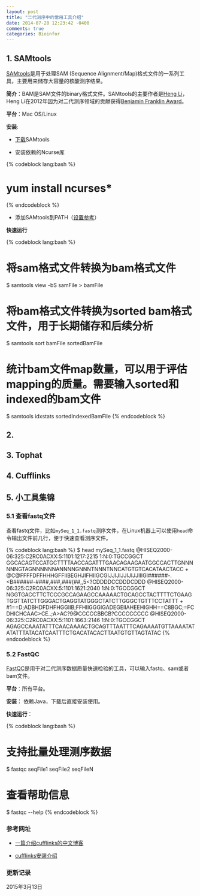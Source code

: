 ```yaml
---
layout: post
title: "二代测序中的常用工具介绍"
date: 2014-07-28 12:23:42 -0400
comments: true
categories: Bioinfor
---
```


## 1. SAMtools ##

[SAMtools](http://samtools.sourceforge.net/)是用于处理SAM (Sequence Alignment/Map)格式文件的一系列工具，主要用来储存大容量的核酸测序结果。

**简介**：BAM是SAM文件的binary格式文件。SAMtools的主要作者是[Heng Li](http://lh3lh3.users.sourceforge.net/)，Heng Li在2012年因为对二代测序领域的贡献获得[Benjamin Franklin Award](http://en.wikipedia.org/wiki/Benjamin_Franklin_Award_(Bioinformatics))。

**平台**：Mac OS/Linux

**安装**: 

* [下载](http://sourceforge.net/projects/samtools/files/)SAMtools

<!--more-->

* 安装依赖的Ncurse库

{% codeblock lang:bash %}
# yum install ncurses*
{% endcodeblock %}

* 添加SAMtools到PATH（[设置参考](http://yulongniu.bionutshell.org/blog/2010/11/08/linux-command/)）

**快速运行**

{% codeblock lang:bash %}
# 将sam格式文件转换为bam格式文件
$ samtools view -bS samFile > bamFile

# 将bam格式文件转换为sorted bam格式文件，用于长期储存和后续分析 
$ samtools sort bamFile sortedBamFile

# 统计bam文件map数量，可以用于评估mapping的质量。需要输入sorted和indexed的bam文件
$ samtools idxstats sortedIndexedBamFile
{% endcodeblock %}


## 2.  ##



## 3. Tophat ##




## 4. Cufflinks ##




## 5. 小工具集锦 ##

### 5.1 查看fastq文件 ###

查看fastq文件，比如`mySeq_1_1.fastq`测序文件，在Linux机器上可以使用`head`命令输出文件前几行，便于快速查看测序文件。

{% codeblock lang:bash %}
$ head mySeq_1_1.fastq
@HISEQ2000-06:325:C2RC0ACXX:5:1101:1217:2215 1:N:0:TGCCGGCT
GGCACAGTCCATGCTTTTAACCAGATTTGAACAGAAGAATGGCCACTTGNNNNNNGTAGNNNNNNANNNNGNNNTNNNTNNCATGTGTCACATAACTACC
+
@C@FFFFDFFHHHGFFIIBEGHJIFHIIGCGIJJIJIJJIJIJJIIIGI######-.<B######-####,###,###(##,,5<?CDDDDCCDDDCDDD
@HISEQ2000-06:325:C2RC0ACXX:5:1101:1621:2040 1:N:0:TGCCGGCT
NGGTGACCTTCTCCCGCCAGAAGCCAAAAACTGCAGCCTACTTTTCTGAAGTGGTTATCTTGGGACTGAGGTATGGGCTATCTTGGGCTGTTTCCTATTT
+
#1==D;ADBHDFDHFHGGIIB;FFHIIGGGIGADEGEIIAHEEHIGHH==C8BGC;=FCDHICHCAAC>CE..;A>AC?9@CCCCCBBCB?CCCCCCCCC
@HISEQ2000-06:325:C2RC0ACXX:5:1101:1663:2146 1:N:0:TGCCGGCT
AGAGCCAAATATTTCAACAAAACTGCAGTTTAATTTCAGAAAATGTTAAAATATATATTTATACATCAATTTCTGACATACACTTAATGTGTTAGTATAC
{% endcodeblock %}

### 5.2 FastQC ###

[FastQC](http://www.bioinformatics.babraham.ac.uk/projects/fastqc/)是用于对二代测序数据质量快速检验的工具，可以输入fastq、sam或者bam文件。

**平台**：所有平台。

**安装**： 依赖Java，下载后直接安装使用。

**快速运行**：

{% codeblock lang:bash %}
# 支持批量处理测序数据
$ fastqc seqFile1 seqFile2 seqFileN

# 查看帮助信息
$ fastqc --help
{% endcodeblock %}



### 参考网址 ###

* [一篇介绍cufflinks的中文博客](http://www.chenlianfu.com/?p=623)

* [cufflinks安装介绍](http://cole-trapnell-lab.github.io/cufflinks/getting_started/#common-uses-of-the-cufflinks-package)



### 更新记录 ###

2015年3月13日
